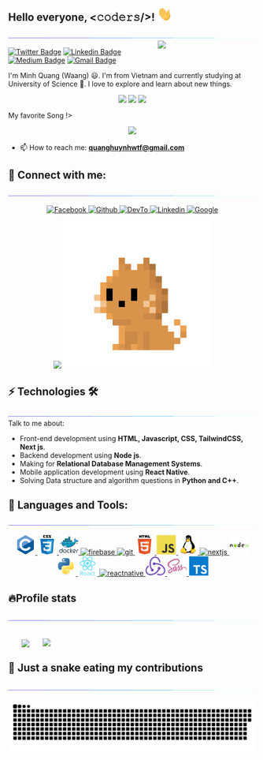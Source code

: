 <h2> Hello everyone, <𝚌𝚘𝚍𝚎𝚛𝚜/>! <img src="https://raw.githubusercontent.com/ABSphreak/ABSphreak/master/gifs/Hi.gif" width="30px"></h2>
<a href="https://www.facebook.com/NguyenDucLinhcntt/"><img src="https://github.com/MLX15/MLX15/blob/master/a.gif"></a>

<img align='right' src='https://user-images.githubusercontent.com/5713670/87202985-820dcb80-c2b6-11ea-9f56-7ec461c497c3.gif' width='200"'>

[![Twitter Badge](https://img.shields.io/badge/-@Shellofk-1ca0f1?style=flat-square&labelColor=1ca0f1&logo=twitter&logoColor=white&link=https://twitter.com/MLX151)](https://twitter.com/Shellofk) [![Linkedin Badge](https://img.shields.io/badge/-blue?style=flat-square&logo=Linkedin&logoColor=white&link=https://www.linkedin.com/in/quang-huynh-minh-020a79176/)](https://www.linkedin.com/in/quang-huynh-minh-020a79176/) [![Medium Badge](https://img.shields.io/badge/-@shelter-03a57a?style=flat-square&labelColor=000000&logo=Medium&link=https://medium.com/shelter)](https://medium.com/)
[![Gmail Badge](https://img.shields.io/badge/-quanghuynhwtf@gmail.com.com-c14438?style=flat-square&logo=Gmail&logoColor=white&link=mailto:quanghuynhwtf@gmail.com)](mailto:quanghuynhwtf@gmail.com)


I'm Minh Quang (Waang) 😃. I'm from Vietnam and currently studying at University of Science 🏫. I love to explore and learn about new things.

<p align="center">
  <img src="https://media3.giphy.com/media/SM3OPfKLXiuFSOvHhD/giphy.gif?cid=ecf05e47lpttlaj08drs9u35qwn73jsfeuz0bnoj7dt7rfpy&rid=giphy.gif&ct=s" width="170">
  <img src="https://media4.giphy.com/media/WUlplcMpOCEmTGBtBW/giphy.gif?cid=ecf05e47by0a2877muqydrspgxijdkwax9hgzw39o1c1tk9j&rid=giphy.gif&ct=s" width="180">
  <img src="https://media2.giphy.com/media/dWTi2yiBnSq1K2MkTE/giphy.gif?cid=ecf05e47by0a2877muqydrspgxijdkwax9hgzw39o1c1tk9j&rid=giphy.gif&ct=s" width="170">
</p>

My favorite Song !>
<div align="center">
  <a href="https://open.spotify.com/album/6Whp0T7d1SAt4gDUNkWWD1?highlight=spotify:track:18uwL0vNUanqZH0ro2QcOP">
    <img src="https://readme-spotify-tingz.vercel.app/api/now-playing">
  </a>
</div>

<!--
<div align="center">
  <a href="https://open.spotify.com/album/6Whp0T7d1SAt4gDUNkWWD1?highlight=spotify:track:18uwL0vNUanqZH0ro2QcOP">
    <img src="https://spotify-readme-theta-virid.vercel.app/api?scan=true&theme=dark" width="240px">
  </a>
</div>
-->

- 📫 How to reach me: **quanghuynhwtf@gmail.com**

## 💬 Connect with me:
<a href="https://www.facebook.com/NguyenDucLinhcntt/"><img src="https://github.com/MLX15/MLX15/blob/master/a.gif"></a>
<p align="center">
<a href="https://www.facebook.com/nhen.deophaitao">
    <img src="https://www.vectorlogo.zone/logos/facebook/facebook-official.svg" alt="Facebook" height="30" width="30">
</a>

<a href="https://github.com/orgball2608">
    <img src="https://www.vectorlogo.zone/logos/github/github-tile.svg" alt="Github" height="30" width="30">
</a>
  
<a href="https://dev.to/orgball2608">
    <img src="https://www.vectorlogo.zone/logos/devto/devto-icon.svg" alt="DevTo" height="30" width="30">
</a>
	
<a href="https://www.linkedin.com/in/quang-huynh-minh-020a79176/">
    <img src="https://www.vectorlogo.zone/logos/linkedin/linkedin-icon.svg" alt="Linkedin" height="30" width="30">
</a>
  
<a href="mailto:quanghuynhwtf@gmail.com">
    <img src="https://www.vectorlogo.zone/logos/google/google-icon.svg" alt="Google" height="30" width="30">
</a>
</p>

<p align="center"> 
  <img src="https://github.com/craftzdog/voxel-dog/blob/master/images/baked-textures.png" width="500" />
<img src="https://raw.githubusercontent.com/miguelbogota/miguelbogota/master/images/cat.gif" width="300" />
</p>



## ⚡ Technologies 🛠
<a href="https://www.facebook.com/NguyenDucLinhcntt/"><img src="https://github.com/MLX15/MLX15/blob/master/a.gif"></a>
Talk to me about:
- Front-end development using **HTML, Javascript, CSS, TailwindCSS, Next js**.
- Backend development using **Node js**.
- Making for **Relational Database Management Systems**.
- Mobile application development using **React Native**.
- Solving Data structure and algorithm questions in **Python and C++**.
 
## 🎯 Languages and Tools:
<a href="https://www.facebook.com/NguyenDucLinhcntt/"><img src="https://github.com/MLX15/MLX15/blob/master/a.gif"></a>
<p align="center"> <a href="https://www.cprogramming.com/" target="_blank"> <img src="https://raw.githubusercontent.com/devicons/devicon/master/icons/c/c-original.svg" alt="c" width="40" height="40"/> </a> <a href="https://www.w3schools.com/css/" target="_blank"> <img src="https://raw.githubusercontent.com/devicons/devicon/master/icons/css3/css3-original-wordmark.svg" alt="css3" width="40" height="40"/> </a> <a href="https://www.docker.com/" target="_blank"> <img src="https://raw.githubusercontent.com/devicons/devicon/master/icons/docker/docker-original-wordmark.svg" alt="docker" width="40" height="40"/> </a> <a href="https://firebase.google.com/" target="_blank"> <img src="https://www.vectorlogo.zone/logos/firebase/firebase-icon.svg" alt="firebase" width="40" height="40"/> </a> <a href="https://git-scm.com/" target="_blank"> <img src="https://www.vectorlogo.zone/logos/git-scm/git-scm-icon.svg" alt="git" width="40" height="40"/> </a> <a href="https://www.w3.org/html/" target="_blank"> <img src="https://raw.githubusercontent.com/devicons/devicon/master/icons/html5/html5-original-wordmark.svg" alt="html5" width="40" height="40"/> </a>  <a href="https://developer.mozilla.org/en-US/docs/Web/JavaScript" target="_blank"> <img src="https://raw.githubusercontent.com/devicons/devicon/master/icons/javascript/javascript-original.svg" alt="javascript" width="40" height="40"/> </a> <a href="https://www.linux.org/" target="_blank"> <img src="https://raw.githubusercontent.com/devicons/devicon/master/icons/linux/linux-original.svg" alt="linux" width="40" height="40"/> </a> <a href="https://nextjs.org/" target="_blank"> <img src="https://raw.githubusercontent.com/bestofjs/bestofjs-webui/master/public/logos/nextjs.svg" alt="nextjs" width="40" height="40"/> </a> <a href="https://nodejs.org" target="_blank"> <img src="https://raw.githubusercontent.com/devicons/devicon/master/icons/nodejs/nodejs-original-wordmark.svg" alt="nodejs" width="40" height="40"/> </a> <a href="https://www.python.org" target="_blank"> <img src="https://raw.githubusercontent.com/devicons/devicon/master/icons/python/python-original.svg" alt="python" width="40" height="40"/> </a> <a href="https://reactjs.org/" target="_blank"> <img src="https://raw.githubusercontent.com/devicons/devicon/master/icons/react/react-original-wordmark.svg" alt="react" width="40" height="40"/> </a> <a href="https://reactnative.dev/" target="_blank"> <img src="https://reactnative.dev/img/header_logo.svg" alt="reactnative" width="40" height="40"/> </a> <a href="https://redux.js.org" target="_blank"> <img src="https://raw.githubusercontent.com/devicons/devicon/master/icons/redux/redux-original.svg" alt="redux" width="40" height="40"/> </a> <a href="https://sass-lang.com" target="_blank"> <img src="https://raw.githubusercontent.com/devicons/devicon/master/icons/sass/sass-original.svg" alt="sass" width="40" height="40"/> </a> <a href="https://www.typescriptlang.org/" target="_blank"> <img src="https://raw.githubusercontent.com/devicons/devicon/master/icons/typescript/typescript-original.svg" alt="typescript" width="40" height="40"/> </a> </p>

## <p align="left">🔥Profile stats</p>
<a href="https://www.facebook.com/NguyenDucLinhcntt/"><img src="https://github.com/MLX15/MLX15/blob/master/a.gif"></a>
<!-- https://github.com/anuraghazra/github-readme-stats -->
<br>
<div align=center>
<a href="#" title="orgball2608">
    <img width="315" align="center" src="https://github-readme-stats.vercel.app/api/top-langs/?username=orgball2608&hide=c%23,powershell,Mathematica,Ruby,Objective-C,Objective-C%2b%2b,Cuda&title_color=61dafb&text_color=ffffff&icon_color=61dafb&bg_color=20232a&langs_count=8&layout=compact&border_color=61dafb&hide_border=true" />
  </a>
  <a href="#" title="MLX15">
    <img align="right" width="434" src="https://github-readme-stats.vercel.app/api?username=orgball2608&show_icons=true&theme=react&border_color=61dafb&hide_border=true" />
  </a>
</div>

## <p align="left">🐍 Just a snake eating my contributions</p>
<a href="https://www.facebook.com/NguyenDucLinhcntt/"><img src="https://github.com/MLX15/MLX15/blob/master/a.gif"></a>
<p align='center'>
<img src="https://github.com/MLX15/MLX15/blob/master/github-contribution-grid-snake.svg">
</p>
<br>
